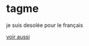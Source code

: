 # tagme

je suis desolée pour le français

[voir aussi](https://fr.wikipedia.org/wiki/Syst%C3%A8me_de_tague#Calcul_d'une_suite_de_Collatz)
